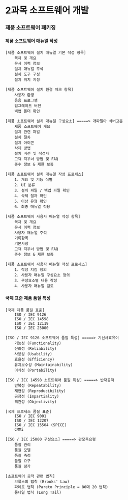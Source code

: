 2과목 소프트웨어 개발
=======================

### 제품 소프트웨어 패키징

#### 제품 소프트웨어 매뉴얼 작성
    [제품 소프트웨어 설치 매뉴얼 기본 작성 항목]
        목차 및 개요
        문서 이력 정보
        설치 매뉴얼 주석
        설치 도구 구성
        설치 위치 지정

    [제품 소프트웨어 설치 환경 체크 항목]
        사용자 환경
        응용 프로그램
        업그레이드 버전
        백업 폴더 확인

    [제품 소프트웨어 설치 매뉴얼 구성요소] =====> 개파절아 삭버고준
        제품 소프트웨어 개요
        설치 관련 파일
        설치 절차
        설치 아이콘
        삭제 방법
        설치 버전 및 작성자
        고객 지우너 방법 및 FAQ
        준수 정보 & 제한 보증

    [제품 소프트웨어 설치 매뉴얼 작성 프로세스]
        1. 개요 및 기능 식별
        2. UI 분류
        3. 설치 파일 / 백업 파일 확인
        4. 삭제 절차 확인
        5. 이상 유형 확인
        6. 최종 매뉴얼 적용

    [제품 소프트웨어 사용자 매뉴얼 작성 항목]
        목차 및 개요
        문서 이력 정보
        사용자 매뉴얼 주석
        기록항목
        기본사항
        고객 지우너 방법 및 FAQ
        준수 정보 & 제한 보증

    [제품 소프트웨어 사용자 매뉴얼 작성 프로세스]
        1. 작성 지침 정의
        2. 사용자 매뉴얼 구성요소 정의
        3. 구성요소별 내용 작성
        4. 사용자 매뉴얼 검토

#### 국제 표준 제품 품질 특성
    [국제 제품 품질 표준]
        ISO / IEC 9126
        ISO / IEC 14598
        ISO / IEC 12119
        ISO / IEC 25000

    [ISO / IEC 9126 소프트웨어 품질 특성] =====> 기신사효유이
        기능성 (Functionality)
        신뢰성 (Reliability)
        사용성 (Usability)
        효율성 (Efficiency)
        유지보수성 (Maintainability)
        이식성 (Portability)

    [ISO / IEC 14598 소프트웨어 품질 특성] =====> 반재공객
        반복성 (Repeatability)
        재현성 (Reproducibility)
        공정성 (Impartiality)
        객관성 (Objectivity)

    [국제 프로세스 품질 표준]
        ISO / IEC 9001
        ISO / IEC 12207
        ISO / IEC 15504 (SPICE)
        CMMi

    [ISO / IEC 25000 구성요소] =====> 관모측요평
        품질 관리
        품질 모델
        품질 측정
        품질 요구
        품질 평가

    [소프트웨어 공학 관련 법칙]
        브룩스의 법칙 (Brooks' Law)
        파레토 법칙 (Pareto Principle = 80대 20 법칙)
        롱테일 법칙 (Long Tail)